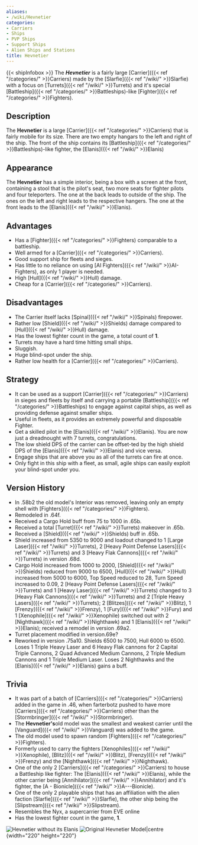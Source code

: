 ```yaml
---
aliases:
- /wiki/Hevnetier
categories:
- Carriers
- Ships
- PVP Ships
- Support Ships
- Alien Ships and Stations
title: Hevnetier
---
```


{{< shipInfobox >}} The **_Hevnetier_** is a fairly large [Carrier]({{< ref "/categories/" >}}Carriers) made by the [Slarfie]({{< ref "/wiki/" >}}Slarfie) with a focus on [Turrets]({{< ref "/wiki/" >}}Turrets) and it's special [Battleship]({{< ref "/categories/" >}}Battleships)-like [Fighter]({{< ref "/categories/" >}}Fighters).

## Description

The **Hevnetier** is a large [Carrier]({{< ref "/categories/" >}}Carriers) that is fairly mobile for its size. There are two empty hangars to the left and right of the ship. The front of the ship contains its [Battleship]({{< ref "/categories/" >}}Battleships)-like fighter, the [Elanis]({{< ref "/wiki/" >}}Elanis)

## Appearance

The **Hevnetier** has a simple interior, being a box with a screen at the front, containing a stool that is the pilot's seat, two more seats for fighter pilots and four teleporters. The one at the back leads to outside of the ship. The ones on the left and right leads to the respective hangers. The one at the front leads to the [Elanis]({{< ref "/wiki/" >}}Elanis).

## Advantages

- Has a [Fighter]({{< ref "/categories/" >}}Fighters) comparable to a battleship.
- Well armed for a [Carrier]({{< ref "/categories/" >}}Carriers).
- Good support ship for fleets and sieges.
- Has little to no reliance on using [AI Fighters]({{< ref "/wiki/" >}}AI-Fighters), as only 1 player is needed.
- High [Hull]({{< ref "/wiki/" >}}Hull) damage.
- Cheap for a [Carrier]({{< ref "/categories/" >}}Carriers).

## Disadvantages

- The Carrier itself lacks [Spinal]({{< ref "/wiki/" >}}Spinals) firepower.
- Rather low [Shield]({{< ref "/wiki/" >}}Shields) damage compared to [Hull]({{< ref "/wiki/" >}}Hull) damage.
- Has the lowest fighter count in the game, a total count of **1**.
- Turrets may have a hard time hitting small ships.
- Sluggish.
- Huge blind-spot under the ship.
- Rather low health for a [Carrier]({{< ref "/categories/" >}}Carriers).

## Strategy

- It can be used as a support [Carrier]({{< ref "/categories/" >}}Carriers) in sieges and fleets by itself and carrying a portable [Battleship]({{< ref "/categories/" >}}Battleships) to engage against capital ships, as well as providing defense against smaller ships.
- Useful in fleets, as it provides an extremely powerful and disposable Fighter.
- Get a skilled pilot in the [Elanis]({{< ref "/wiki/" >}}Elanis). You are now just a dreadnought with 7 turrets, congratulations.
- The low shield DPS of the carrier can be offset-ted by the high shield DPS of the [Elanis]({{< ref "/wiki/" >}}Elanis) and vice versa.
- Engage ships that are above you as all of the turrets can fire at once.
- Only fight in this ship with a fleet, as small, agile ships can easily exploit your blind-spot under you.

## Version History 

- In .58b2 the old model's Interior was removed, leaving only an empty shell with [Fighters]({{< ref "/categories/" >}}Fighters).
- Remodeled in .64f.
- Received a Cargo Hold buff from 75 to 1000 in .65b.
- Received a total [Turret]({{< ref "/wiki/" >}}Turrets) makeover in .65b.
- Received a [Shield]({{< ref "/wiki/" >}}Shields) buff in .65b.
- Shield increased from 5350 to 9000 and loadout changed to 1 [Large Laser]({{< ref "/wiki/" >}}Turrets), 2 [Heavy Point Defense Lasers]({{< ref "/wiki/" >}}Turrets) and 3 [Heavy Flak Cannons]({{< ref "/wiki/" >}}Turrets) in version .68d.
- Cargo Hold increased from 1000 to 2000, [Shield]({{< ref "/wiki/" >}}Shields) reduced from 9000 to 6500, [Hull]({{< ref "/wiki/" >}}Hull) increased from 5000 to 6000, Top Speed reduced to 28, Turn Speed increased to 0.09, 2 [Heavy Point Defense Lasers]({{< ref "/wiki/" >}}Turrets) and 1 [Heavy Laser]({{< ref "/wiki/" >}}Turrets) changed to 3 [Heavy Flak Cannons]({{< ref "/wiki/" >}}Turrets) and 2 [Triple Heavy Lasers]({{< ref "/wiki/" >}}Turrets); 2 [Blitzes]({{< ref "/wiki/" >}}Blitz), 1 [Frenzy]({{< ref "/wiki/" >}}Frenzy), 1 [Fury]({{< ref "/wiki/" >}}Fury) and 1 [Xenophile]({{< ref "/wiki/" >}}Xenophile) switched out with 2 [Nighthawk]({{< ref "/wiki/" >}}Nighthawk) and 1 [Elanis]({{< ref "/wiki/" >}}Elanis); received a remodel in version .69a2.
- Turret placement modified in version.69e?
- Reworked in version .75a10. Shields 6500 to 7500, Hull 6000 to 6500. Loses 1 Triple Heavy Laser and 6 Heavy Flak cannons for 2 Capital Triple Cannons, 2 Quad Advanced Medium Cannons, 2 Triple Medium Cannons and 1 Triple Medium Laser. Loses 2 Nighthawks and the [Elanis]({{< ref "/wiki/" >}}Elanis) gains a buff.

## Trivia

- It was part of a batch of [Carriers]({{< ref "/categories/" >}}Carriers) added in the game in .46, when farterbotz pushed to have more [Carriers]({{< ref "/categories/" >}}Carriers) other than the [Stormbringer]({{< ref "/wiki/" >}}Stormbringer).
- The **Hevnetier's**old model was the smallest and weakest carrier until the [Vanguard]({{< ref "/wiki/" >}}Vanguard) was added to the game.
- The old model used to spawn random [Fighters]({{< ref "/categories/" >}}Fighters).
- Formerly used to carry the fighters [Xenophiles]({{< ref "/wiki/" >}}Xenophile), [Blitz]({{< ref "/wiki/" >}}Blitz), [Frenzy]({{< ref "/wiki/" >}}Frenzy) and the [Nighthawk]({{< ref "/wiki/" >}}Nighthawk).
- One of the only 2 [Carriers]({{< ref "/categories/" >}}Carriers) to house a Battleship like fighter: The [Elanis]({{< ref "/wiki/" >}}Elanis), while the other carrier being [Annihilator]({{< ref "/wiki/" >}}Annihilator) and it's fighter, the [A - Bionicle]({{< ref "/wiki/" >}}A---Bionicle).
- One of the only 2 playable ships that has an affiliation with the alien faction [Slarfie]({{< ref "/wiki/" >}}Slarfie), the other ship being the [Slipstream]({{< ref "/wiki/" >}}Slipstream).
- Resembles the Nyx, a supercarrier from EVE online
- Has the lowest fighter count in the game, **1**.

![Hevnetier without its
Elanis](HevnNofighter.png "Hevnetier without its Elanis") ![Original
Hevnetier
Model|centre](HEV3.PNG.png "Original Hevnetier Model|centre"){width="220" height="220"}